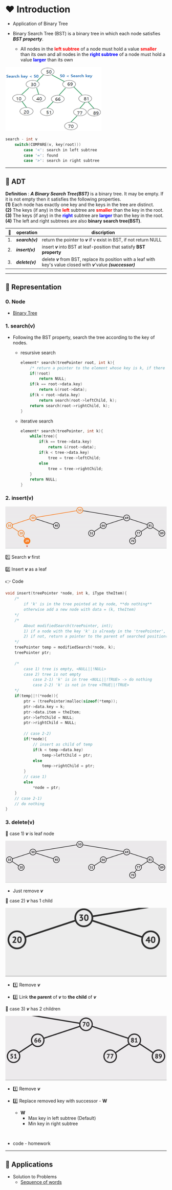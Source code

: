 # ❤️ Introduction

- Application of Binary Tree

- Binary Search Tree (BST) is a binary tree in which each node satisfies ___BST property___.
  - All nodes in the <b style="color: red">left subtree</b> of a node must hold a value <b style="color: red">smaller</b> than its own and all nodes in the <b style="color: blue">right subtree</b> of a node must hold a value <b style="color: blue">larger</b> than its own

<img src="./img/binarysearchtree.png?raw=true" width="300px" height="200px">

```C
search - int v
    switch(COMPARE(v, key(root)))
        case '<': search in left subtree
        case '=': found
        case '>': search in right subtree
```

---

## 🧡 ADT

__Definition__ : ___A Binary Search Tree(BST)___ is a binary tree. It may be empty. If it is not empty then it satisfies the following properties.
</br>__(1)__ Each node has exactly one key and the keys in the tree are distinct.
</br>__(2)__ The keys (if any) in the <b style="color: red">left</b> subtree are <b style="color: red">smaller</b> than the key in the root.
</br>__(3)__ The keys (if any) in the <b style="color: blue">right</b> subtree are <b style="color: blue">larger</b> than the key in the root.
</br>__(4)__ The left and right subtrees are also __binary search tree(BST)__.

|💖|operation|discription|
|-|-|-|
|1.|___search(v)___|return the pointer to ___v___ if v exist in BST, if not return NULL|
|2.|___insert(v)___|insert ___v___ into BST at leaf-position that satisfy __BST property__|
|3.|___delete(v)___|delete ___v___ from BST, replace its position with a leaf with key's value closed with ___v___'value ___(successor)___ |

---

## 💛 Representation

### 0. Node

- [Binary Tree](./BinaryTree.md#-0-node)

### 1. search(v)

- Following the BST property, search the tree according to the key of nodes.

  - resursive search

    ```C
    element* search(treePointer root, int k){
        /* return a pointer to the element whose key is k, if there is no such element, return NULL */
        if(!root) 
            return NULL;
        if(k == root->data.key) 
            return &(root->data);
        if(k < root->data.key) 
            return search(root->leftChild, k);
        return search(root->rightChild, k);
    }
    ```

  - iterative search

    ```C
    element* search(treePointer, int k){
        while(tree){
            if(k == tree->data.key)
                return &(root->data);
            if(k < tree->data.key)
                tree = tree->leftChild;
            else
                tree = tree->rightChild;
        }
        return NULL;
    }
    ```

### 2. insert(v)

![BinarySearchTree](./img/binarysearchtreeinsert.gif)

1️⃣ Search ___v___ first


2️⃣ Insert ___v___ as a leaf


👉 Code

```C
void insert(treePointer *node, int k, iType theItem){
    /*
        if 'k' is in the tree pointed at by node, **do nothing**
        otherwise add a new node with data = (k, theItem)
    */
    /*
        About modifiedSearch(treePointer, int);
        1) if a node with the key 'k' is already in the 'treePointer', return NULL
        2) if not, return a pointer to the parent of searched position(leaf)
    */
    treePointer temp = modifiedSearch(*node, k);
    treePointer ptr;

    /*
        case 1) tree is empty, <NULL||!NULL>
        case 2) tree is not empty
            case 2-1) 'k' is in tree <NULL||!TRUE> -> do nothing
            case 2-2) 'k' is not in tree <TRUE||!TRUE>
    */
    if(temp||!(*node)){
        ptr = (treePointer)malloc(sizeof(*temp));
        ptr->data.key = k;
        ptr->data.item = theItem;
        ptr->leftChild = NULL;
        ptr->rightChild = NULL;

        // case 2-2)
        if(*node){
            // insert as child of temp
            if(k < temp->data.key)
                temp->leftChild = ptr;
            else
                temp->rightChild = ptr;
        }
        // case 1)
        else
            *node = ptr;
    }
    // case 2-1)
    // do nothing
}
```

### 3. delete(v)

💖 case 1) ___v___ is leaf node

![BinarySearchTreeDelete1](./img/binarysearchtreedelete1.gif)

  - Just remove ___v___

💖 case 2) ___v___ has 1 child

![BinarySearchTreeDelete2](./img/binarysearchtreedelete2.gif)

  - 1️⃣ Remove ___v___

  - 2️⃣ Link __the parent__ of ___v___ to __the child__ of ___v___

💖 case 3) ___v___ has 2 children

![BinarySearchTreeDelete3](./img/binarysearchtreedelete3.gif)

  - 1️⃣ Remove ___v___

  - 2️⃣ Replace removed key with successor - __W__
    - __W__
      - Max key in left subtree (Default)
      - Min key in right subtree


</br>

- code - homework

---

## 💚 Applications

- Solution to Problems
  - [Sequence of words](./SequenceOfWords.c)